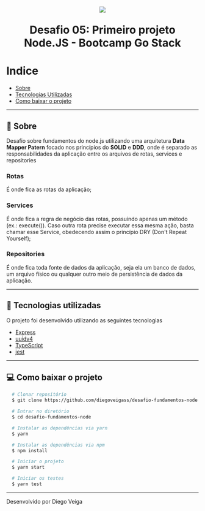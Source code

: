 <h1 align="center">
  <img src="https://camo.githubusercontent.com/d25397e9df01fe7882dcc1cbc96bdf052ffd7d0c/68747470733a2f2f73746f726167652e676f6f676c65617069732e636f6d2f676f6c64656e2d77696e642f626f6f7463616d702d676f737461636b2f6865616465722d6465736166696f732e706e67">

  Desafio 05: Primeiro projeto Node.JS - Bootcamp Go Stack
</h1>

# Indice
- [Sobre](#-sobre)
- [Tecnologias Utilizadas](#-tecnologias-utilizadas)
- [Como baixar o projeto](#-como-baixar-o-projeto)

---

## 📖 Sobre

Desafio sobre fundamentos do node.js utilizando uma arquitetura **Data Mapper Patern** focado nos princípios do **SOLID** e **DDD**, onde é separado as responsabilidades da aplicação entre os arquivos de rotas, services e repositories



### **Rotas**
É onde fica as rotas da aplicação;

### **Services**
É onde fica a regra de negócio das rotas, possuindo apenas um método (ex.: execute()). Caso outra rota precise executar essa mesma ação, basta chamar esse Service, obedecendo assim o princípio DRY (Don't Repeat Yourself);

### **Repositories**
É onde fica toda fonte de dados da aplicação, seja ela um banco de dados, um arquivo físico ou qualquer outro meio de persistência de dados da aplicação.

---

## 🚀 Tecnologias utilizadas

O projeto foi desenvolvido utilizando as seguintes tecnologias

- [Express](https://expressjs.com/pt-br/)
- [uuidv4](https://www.npmjs.com/package/uuidv4)
- [TypeScript](https://www.typescriptlang.org/)
- [jest](https://jestjs.io/)

---

## 💻 Como baixar o projeto

```bash
  # Clonar repositório
  $ git clone https://github.com/diegoveigass/desafio-fundamentos-node

  # Entrar no diretório
  $ cd desafio-fundamentos-node

  # Instalar as dependências via yarn
  $ yarn

  # Instalar as dependências via npm
  $ npm install

  # Iniciar o projeto
  $ yarn start

  # Iniciar os testes
  $ yarn test
```

---

Desenvolvido por Diego Veiga
